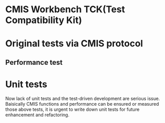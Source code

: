 # CMIS Workbench TCK(Test Compatibility Kit)

# Original tests via CMIS protocol

## Performance test

# Unit tests
Now lack of unit tests and the test-driven development are serious issue.  
Baisically CMIS functions and performance can be ensured or measured those above tests, it is urgent to write down unit tests for future enhancement and refactoring.  